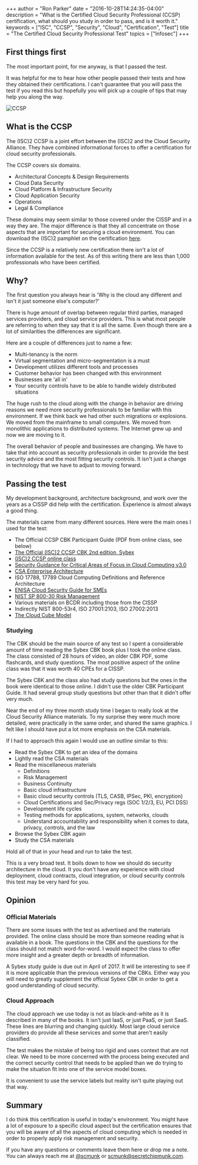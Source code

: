 +++
author = "Ron Parker"
date = "2016-10-28T14:24:35-04:00"
description = "What is the Certified Cloud Security Professional (CCSP) certification, what should you study in order to pass, and is it worth it."
keywords = ["ISC", "CCSP", "Security", "Cloud", "Certification", "Test"]
title = "The Certified Cloud Security Professional Test"
topics = ["Infosec"]
+++
## First things first

The most important point, for me anyway, is that I passed the test.

It was helpful for me to hear how other people passed their tests and how they obtained their certifications. I can't guarantee that you will pass the test if you read this but hopefully you will pick up a couple of tips that may help you along the way.  

![CCSP](/images/CCSP.png)

## What is the CCSP

The (ISC)2 CCSP is a joint effort between the (ISC)2 and the Cloud Security Alliance. They have combined informational forces to offer a certification for cloud security professionals.

The CCSP covers six domains.

* Architectural Concepts & Design Requirements
* Cloud Data Security
* Cloud Platform & Infrastructure Security
* Cloud Application Security
* Operations
* Legal & Compliance

These domains may seem similar to those covered under the CISSP and in a way they are. The major difference is that they all concentrate on those aspects that are important for securing a cloud environment. You can download the (ISC)2 pamphlet on the certification [here](http://cert.isc2.org/ccsp-exam-outline-b/).

Since the CCSP is a relatively new certification there isn't a lot of information available for the test. As of this writing there are less than 1,000 professionals who have been certified.

## Why?
The first question you always hear is 'Why is the cloud any different and isn't it just someone else's computer?'

There is huge amount of overlap between regular third parties, managed services providers, and cloud service providers. This is what most people are referring to when they say that it is all the same. Even though there are a lot of similarities the differences are significant.  

Here are a couple of differences just to name a few:

* Multi-tenancy is the norm
* Virtual segmentation and micro-segmentation is a must
* Development utilizes different tools and processes
* Customer behavior has been changed with this environment
* Businesses are 'all in'
* Your security controls have to be able to handle widely distributed situations

The huge rush to the cloud along with the change in behavior are driving reasons we need more security professionals to be familiar with this environment. If we think back we had other such migrations or explosions. We moved from the mainframe to small computers. We moved from monolithic applications to distributed systems. The Internet grew up and now we are moving to it.

The overall behavior of people and businesses are changing. We have to take that into account as security professionals in order to provide the best security advice and the most fitting security controls. It isn't just a change in technology that we have to adjust to moving forward.

## Passing the test

My development background, architecture background, and work over the years as a CISSP did help with the certification. Experience is almost always a good thing.

The materials came from many different sources. Here were the main ones I used for the test:

* The Official CCSP CBK Participant Guide (PDF from online class, see below)
* [The Official (ISC)2 CCSP CBK 2nd edition, Sybex](https://www.amazon.com/Official-ISC-Guide-CCSP-CBK/dp/1119276721)
* [(ISC)2 CCSP online class](https://www.isc2.org/ccsp-training/default.aspx)
* [Security Guidance for Critical Areas of Focus in Cloud Computing v3.0](https://downloads.cloudsecurityalliance.org/assets/research/security-guidance/csaguide.v3.0.pdf)
* [CSA Enterprise Architecture](https://research.cloudsecurityalliance.org/tci/)
* ISO 17788, 17789 Cloud Computing Definitions and Reference Architecture
* [ENISA Cloud Security Guide for SMEs](https://www.enisa.europa.eu/publications/cloud-security-guide-for-smes)
* [NIST SP 800-30 Risk Management](http://nvlpubs.nist.gov/nistpubs/Legacy/SP/nistspecialpublication800-30r1.pdf)
* Various materials on BCDR including those from the CISSP
* Indirectly NIST 800-53r4, ISO 27001:2103, ISO 27002:2013
* [The Cloud Cube Model](https://collaboration.opengroup.org/jericho/cloud_cube_model_v1.0.pdf)

### Studying

The CBK should be the main source of any test so I spent a considerable amount of time reading the Sybex CBK book plus I took the online class. The class consisted of 28 hours of video, an older CBK PDF, some flashcards, and study questions. The most positive aspect of the online class was that it was worth 40 CPEs for a CISSP.

The Sybex CBK and the class also had study questions but the ones in the book were identical to those online. I didn't use the older CBK Participant Guide. It had several group study questions but other than that it didn't offer very much.

Near the end of my three month study time I began to really look at the Cloud Security Alliance materials. To my surprise they were much more detailed, were practically in the same order, and shared the same graphics. I felt like I should have put a lot more emphasis on the CSA materials.

If I had to approach this again I would use an outline similar to this:

* Read the Sybex CBK to get an idea of the domains
* Lightly read the CSA materials
* Read the miscellaneous materials
	* Definitions
	* Risk Management
	* Business Continuity
	* Basic cloud infrastructure
	* Basic cloud security controls (TLS, CASB, IPSec, PKI, encryption)
	* Cloud Certifications and Sec/Privacy regs (SOC 1/2/3, EU, PCI DSS)
	* Development life cycles
	* Testing methods for applications, system, networks, clouds
  * Understand accountability and responsibility when it comes to data, privacy, controls, and the law
* Browse the Sybex CBK again
* Study the CSA materials

Hold all of that in your head and run to take the test.

This is a very broad test. It boils down to how we should do security architecture in the cloud. It you don't have any experience with cloud deployment, cloud contracts, cloud integration, or cloud security controls this test may be very hard for you.

## Opinion

### Official Materials

There are some issues with the test as advertised and the materials provided. The online class should be more than someone reading what is available in a book. The questions in the CBK and the questions for the class should not match word-for-word. I would expect the class to offer more insight and a greater depth or breadth of information.

A Sybex study guide is due out in April of 2017. It will be interesting to see if it is more applicable than the previous versions of the CBKs. Either way you will need to greatly supplement the official Sybex CBK in order to get a good understanding of cloud security.

### Cloud Approach

The cloud approach we use today is not as black-and-white as it is described in many of the books. It isn't just IaaS, or just PaaS, or just SaaS. These lines are blurring and changing quickly. Most large cloud service providers do provide all these services and some that aren't easily classified.

The test makes the mistake of being too rigid and uses context that are not clear. We need to be more concerned with the process being executed and the correct security control that needs to be applied than we do trying to make the situation fit into one of the service model boxes.

It is convenient to use the service labels but reality isn't quite playing out that way.  

## Summary

I do think this certification is useful in today's environment. You might have a lot of exposure to a specific cloud aspect but the certification ensures that you will be aware of all the aspects of cloud computing which is needed in order to properly apply risk management and security.

If you have any questions or comments leave them here or drop me a note. You can always reach me at [@scmunk](http://twitter.com/scmunk) or [scmunk@secretchipmunk.com](mailtto:scmunk@secretchipmunk.com).
